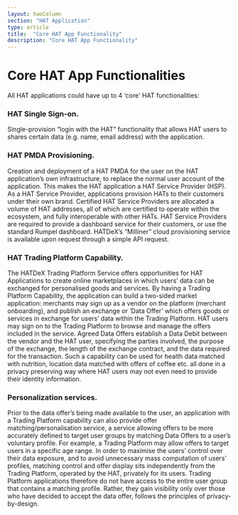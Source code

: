 ```yaml
---
layout: twoColumn
section: "HAT Application"
type: article
title:  "Core HAT App Functionality"
description: "Core HAT App Functionality"
---
```



# Core HAT App Functionalities
All HAT applications could have up to 4 ‘core' HAT functionalities:

### HAT Single Sign-on. 
Single-provision “login with the HAT” functionality that allows HAT users to shares certain data (e.g. name, email address) with the application. 

### HAT PMDA Provisioning.
Creation and deployment of a HAT PMDA for the user on the HAT application’s own infrastructure, to replace the normal user account of the application. This makes the HAT application a HAT Service Provider (HSP). As a HAT Service Provider, applications provision HATs to their customers under their own brand. Certified HAT Service Providers are allocated a volume of HAT addresses, all of which are certified to operate within the ecosystem, and fully interoperable with other HATs. HAT Service Providers are required to provide a dashboard service for their customers, or use the standard Rumpel dashboard. HATDeX’s “Milliner” cloud provisioning service is available upon request through a simple API request. 

### HAT Trading Platform Capability. 
The HATDeX Trading Platform Service offers opportunities for HAT Applications to create online marketplaces in which users’ data can be exchanged for personalised goods and services. By having a Trading Platform Capability, the application can build a two-sided market application: merchants may sign up as a vendor on the platform (merchant onboarding), and publish an exchange or ‘Data Offer’ which offers goods or services in exchange for users’ data within the Trading Platform. HAT users may sign on to the Trading Platform to browse and manage the offers included in the service. Agreed Data Offers establish a Data Debit between the vendor and the HAT user, specifying the parties involved, the purpose of the exchange, the length of the exchange contract, and the data required for the transaction. Such a capability can be used for health data matched with nutrition, location data matched with offers of coffee etc. all done in a privacy preserving way where HAT users may not even need to provide their identity information.

### Personalization services. 
Prior to the data offer’s being made available to the user, an application with a Trading Platform capability can also provide offer matching/personalisation service, a service allowing offers to be more accurately defined to target user groups by matching Data Offers to a user’s voluntary profile. For example, a Trading Platform may allow offers to target users in a specific age range. In order to maximise the users’ control over their data exposure, and to avoid unnecessary mass computation of users’ profiles, matching control and offer display sits independently from the Trading Platform, operated by the HAT, privately for its users. Trading Platform applications therefore do not have access to the entire user group that contains a matching profile. Rather, they gain visibility only over those who have decided to accept the data offer, follows the principles of privacy-by-design.
